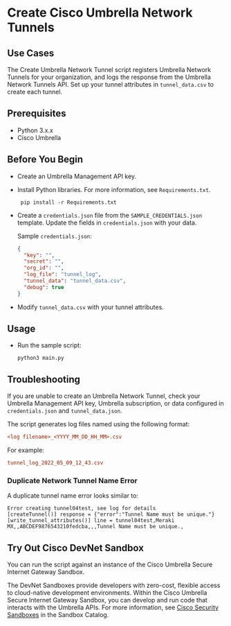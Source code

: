 # Create Cisco Umbrella Network Tunnels

## Use Cases

The Create Umbrella Network Tunnel script registers Umbrella Network Tunnels for your organization, and logs the response from the Umbrella Network Tunnels API. Set up your tunnel attributes in `tunnel_data.csv` to create each tunnel.

## Prerequisites

* Python 3.x.x
* Cisco Umbrella

## Before You Begin

* Create an Umbrella Management API key.
* Install Python libraries. For more information, see `Requirements.txt`.

  ```shell
   pip install -r Requirements.txt
  ```

* Create a `credentials.json` file from the `SAMPLE_CREDENTIALS.json` template. Update the fields in `credentials.json` with your data.

  Sample `credentials.json`:

  ```json
  {
    "key": "",
    "secret": "",
    "org_id": "",
    "log_file": "tunnel_log",
    "tunnel_data": "tunnel_data.csv",
    "debug": true
  }
  ```

* Modify `tunnel_data.csv` with your tunnel attributes.

## Usage

* Run the sample script:

  ```shell
  python3 main.py
  ```

## Troubleshooting

If you are unable to create an Umbrella Network Tunnel, check your Umbrella Management API key, Umbrella subscription, or data configured in `credentials.json` and `tunnel_data.json`.

The script generates log files named using the following format:

```ini
<log filename>_<YYYY_MM_DD_HH_MM>.csv
```

For example:

```ini
tunnel_log_2022_05_09_12_43.csv
```

### Duplicate Network Tunnel Name Error

A duplicate tunnel name error looks similar to:

```shell
Error creating tunnel04test, see log for details
[createTunnel()] response = {"error":"Tunnel Name must be unique."}
[write_tunnel_attributes()] line = tunnel04test,Meraki MX,,ABCDEF9876543210fedcba,,,Tunnel Name must be unique.,
```

## Try Out Cisco DevNet Sandbox

You can run the script against an instance of the Cisco Umbrella Secure Internet Gateway Sandbox.

The DevNet Sandboxes provide developers with zero-cost, flexible access to cloud-native development environments. Within the Cisco Umbrella Secure Internet Gateway Sandbox, you can develop and run code that interacts with the Umbrella APIs. For more information, see [Cisco Security Sandboxes](https://devnetsandbox.cisco.com/RM/Topology?c=a6f8430c-5b24-439d-b28a-effb42d4c20c) in the Sandbox Catalog.

